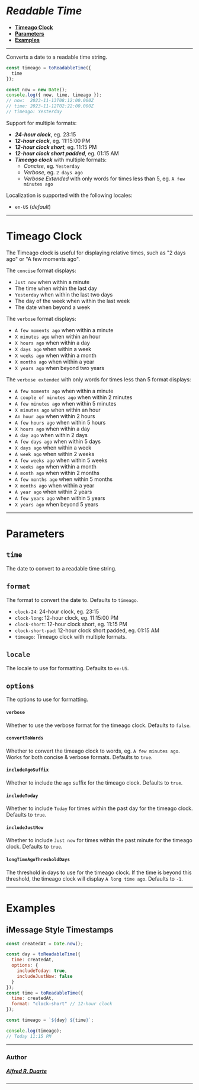 # **_Readable Time_**

- [**Timeago Clock**](#timeago-clock)
- [**Parameters**](#parameters)
- [**Examples**](#examples)

-----

Converts a date to a readable time string.

``` javascript
const timeago = toReadableTime({
  time
});

const now = new Date();
console.log({ now, time, timeago });
// now:  2023-11-13T08:12:00.000Z
// time: 2023-11-12T02:22:00.000Z
// timeago: Yesterday
```

Support for multiple formats:

- **_24-hour clock_**, eg. 23:15
- **_12-hour clock_**, eg. 11:15:00 PM
- **_12-hour clock short_**, eg. 11:15 PM
- **_12-hour clock short padded_**, eg. 01:15 AM
- **_Timeago clock_** with multiple formats:
  - _Concise_, eg. `Yesterday`
  - _Verbose_, eg. `2 days ago`
  - _Verbose Extended_ with only words for times less than 5, eg. `A few minutes ago`

Localization is supported with the following locales:
- `en-US` (_default_)

-----

# Timeago Clock

The Timeago clock is useful for displaying relative times,
such as "2 days ago" or "A few moments ago".

The `concise` format displays:

- `Just now` when within a minute
- The time when within the last day
- `Yesterday` when within the last two days
- The day of the week when within the last week
- The date when beyond a week

The `verbose` format displays:

- `A few moments ago` when within a minute
- `X minutes ago` when within an hour
- `X hours ago` when within a day
- `X days ago` when within a week
- `X weeks ago` when within a month
- `X months ago` when within a year
- `X years ago` when beyond two years

The `verbose extended` with only words for times less than 5 format displays:

- `A few moments ago` when within a minute
- `A couple of minutes ago` when within 2 minutes
- `A few minutes ago` when within 5 minutes
- `X minutes ago` when within an hour
- `An hour ago` when within 2 hours
- `A few hours ago` when within 5 hours
- `X hours ago` when within a day
- `A day ago` when within 2 days
- `A few days ago` when within 5 days
- `X days ago` when within a week
- `A week ago` when within 2 weeks
- `A few weeks ago` when within 5 weeks
- `X weeks ago` when within a month
- `A month ago` when within 2 months
- `A few months ago` when within 5 months
- `X months ago` when within a year
- `A year ago` when within 2 years
- `A few years ago` when within 5 years
- `X years ago` when beyond 5 years

-----

# Parameters

## `time`

The date to convert to a readable time string.

## `format`

The format to convert the date to. Defaults to `timeago`.

- `clock-24`: 24-hour clock, eg. 23:15
- `clock-long`: 12-hour clock, eg. 11:15:00 PM
- `clock-short`: 12-hour clock short, eg. 11:15 PM
- `clock-short-pad`: 12-hour clock short padded, eg. 01:15 AM
- `timeago`: Timeago clock with multiple formats.

## `locale`

The locale to use for formatting. Defaults to `en-US`.

## `options`

The options to use for formatting.

#### `verbose`

Whether to use the verbose format for the timeago clock. Defaults to `false`.

#### `convertToWords`

Whether to convert the timeago clock to words, eg. `A few minutes ago`. Works for both concise & verbose formats. Defaults to `true`.

#### `includeAgoSuffix`

Whether to include the `ago` suffix for the timeago clock. Defaults to `true`.

#### `includeToday`

Whether to include `Today` for times within the past day for the timeago clock. Defaults to `true`.

#### `includeJustNow`

Whether to include `Just now` for times within the past minute for the timeago clock. Defaults to `true`.

#### `longTimeAgoThresholdDays`

The threshold in days to use for the timeago clock. If the time is beyond this threshold, the timeago clock will display `A long time ago`. Defaults to `-1`.

-----

# Examples

## iMessage Style Timestamps

``` javascript
const createdAt = Date.now();

const day = toReadableTime({
  time: createdAt,
  options: {
    includeToday: true,
    includeJustNow: false
  }
});
const time = toReadableTime({
  time: createdAt,
  format: "clock-short" // 12-hour clock
});

const timeago = `${day} ${time}`;

console.log(timeago);
// Today 11:15 PM
```

-----

### Author

##### [_Alfred R. Duarte_](https://github.com/trainingmode)

-----
